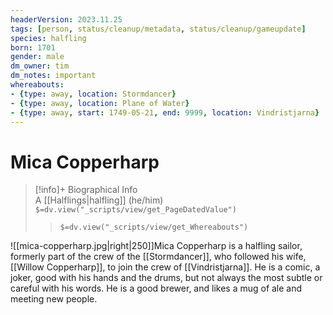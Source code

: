 ```yaml
---
headerVersion: 2023.11.25
tags: [person, status/cleanup/metadata, status/cleanup/gameupdate]
species: halfling
born: 1701
gender: male
dm_owner: tim
dm_notes: important
whereabouts: 
- {type: away, location: Stormdancer}
- {type: away, location: Plane of Water}
- {type: away, start: 1749-05-21, end: 9999, location: Vindristjarna}
---
```

# Mica Copperharp
>[!info]+ Biographical Info  
> A [[Halflings|halfling]] (he/him)  
> `$=dv.view("_scripts/view/get_PageDatedValue")`  
>> `$=dv.view("_scripts/view/get_Whereabouts")`

![[mica-copperharp.jpg|right|250]]Mica Copperharp is a halfling sailor, formerly part of the crew of the [[Stormdancer]], who followed his wife, [[Willow Copperharp]], to join the crew of [[Vindristjarna]]. He is a comic, a joker, good with his hands and the drums, but not always the most subtle or careful with his words. He is a good brewer, and likes a mug of ale and meeting new people. 